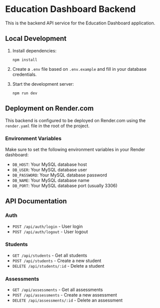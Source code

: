 
# Education Dashboard Backend

This is the backend API service for the Education Dashboard application.

## Local Development

1. Install dependencies:
   ```
   npm install
   ```

2. Create a `.env` file based on `.env.example` and fill in your database credentials.

3. Start the development server:
   ```
   npm run dev
   ```

## Deployment on Render.com

This backend is configured to be deployed on Render.com using the `render.yaml` file in the root of the project.

### Environment Variables

Make sure to set the following environment variables in your Render dashboard:

- `DB_HOST`: Your MySQL database host
- `DB_USER`: Your MySQL database user
- `DB_PASSWORD`: Your MySQL database password
- `DB_NAME`: Your MySQL database name
- `DB_PORT`: Your MySQL database port (usually 3306)

## API Documentation

### Auth
- `POST /api/auth/login` - User login
- `POST /api/auth/logout` - User logout

### Students
- `GET /api/students` - Get all students
- `POST /api/students` - Create a new student
- `DELETE /api/students/:id` - Delete a student

### Assessments
- `GET /api/assessments` - Get all assessments
- `POST /api/assessments` - Create a new assessment
- `DELETE /api/assessments/:id` - Delete an assessment
